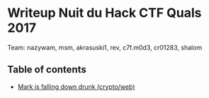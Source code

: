 # Writeup Nuit du Hack CTF Quals 2017

Team: nazywam, msm, akrasuski1, rev, c7f.m0d3, cr01283, shalom

## Table of contents

* [Mark is falling down drunk (crypto/web)](markdown)

